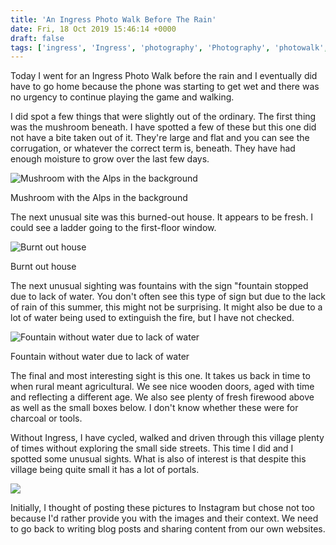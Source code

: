 ```yaml
---
title: 'An Ingress Photo Walk Before The Rain'
date: Fri, 18 Oct 2019 15:46:14 +0000
draft: false
tags: ['ingress', 'Ingress', 'photography', 'Photography', 'photowalk', 'Swiss walks']
---
```


Today I went for an Ingress Photo Walk before the rain and I eventually did have to go home because the phone was starting to get wet and there was no urgency to continue playing the game and walking.

I did spot a few things that were slightly out of the ordinary. The first thing was the mushroom beneath. I have spotted a few of these but this one did not have a bite taken out of it. They're large and flat and you can see the corrugation, or whatever the correct term is, beneath. They have had enough moisture to grow over the last few days.

![Mushroom with the Alps in the background](https://www.main-vision.com/richard/blog/wp-content/uploads/2019/10/img_6399-e1571412599292-768x1024.jpg)

Mushroom with the Alps in the background

The next unusual site was this burned-out house. It appears to be fresh. I could see a ladder going to the first-floor window.

![Burnt out house](https://www.main-vision.com/richard/blog/wp-content/uploads/2019/10/img_6403-e1571412535610-768x1024.jpg)

Burnt out house

The next unusual sighting was fountains with the sign "fountain stopped due to lack of water. You don't often see this type of sign but due to the lack of rain of this summer, this might not be surprising. It might also be due to a lot of water being used to extinguish the fire, but I have not checked.

![Fountain without water due to lack of water](https://www.main-vision.com/richard/blog/wp-content/uploads/2019/10/img_6401-1024x768.jpg)

Fountain without water due to lack of water

The final and most interesting sight is this one. It takes us back in time to when rural meant agricultural. We see nice wooden doors, aged with time and reflecting a different age. We also see plenty of fresh firewood above as well as the small boxes below. I don't know whether these were for charcoal or tools.

Without Ingress, I have cycled, walked and driven through this village plenty of times without exploring the small side streets. This time I did and I spotted some unusual sights. What is also of interest is that despite this village being quite small it has a lot of portals.

![](https://www.main-vision.com/richard/blog/wp-content/uploads/2019/10/Screenshot-2019-10-18-at-17.01.41-1024x859.png)

Initially, I thought of posting these pictures to Instagram but chose not too because I'd rather provide you with the images and their context. We need to go back to writing blog posts and sharing content from our own websites.